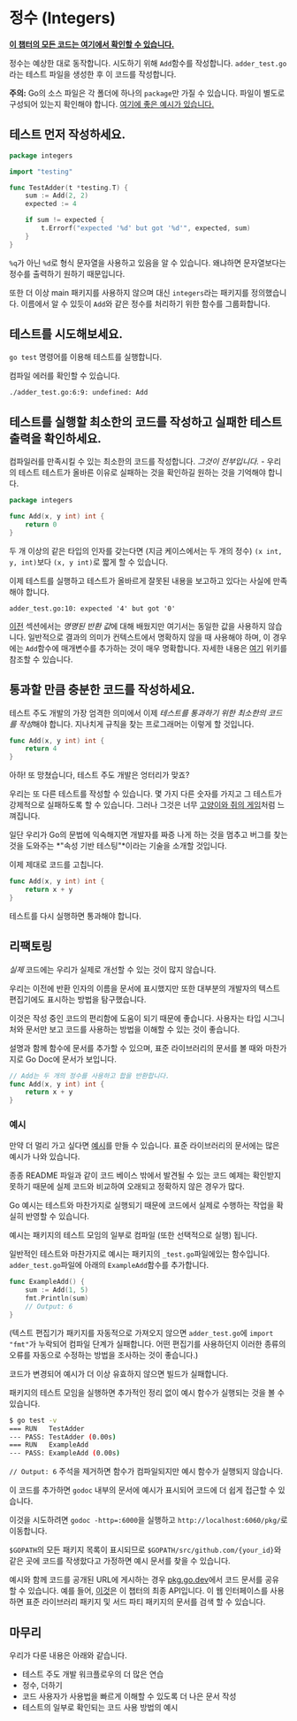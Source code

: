 # 정수 (Integers)

**[이 챕터의 모든 코드는 여기에서 확인할 수 있습니다.](https://github.com/MiryangJung/learn-go-with-tests-ko/tree/master/integers)**

정수는 예상한 대로 동작합니다. 시도하기 위해 `Add`함수를 작성합니다. `adder_test.go`라는 테스트 파일을 생성한 후 이 코드를 작성합니다.

**주의:** Go의 소스 파일은 각 폴더에 하나의 `package`만 가질 수 있습니다. 파일이 별도로 구성되어 있는지 확인해야 합니다. [여기에 좋은 예시가 있습니다.](https://dave.cheney.net/2014/12/01/five-suggestions-for-setting-up-a-go-project)

## 테스트 먼저 작성하세요.

```go
package integers

import "testing"

func TestAdder(t *testing.T) {
	sum := Add(2, 2)
	expected := 4

	if sum != expected {
		t.Errorf("expected '%d' but got '%d'", expected, sum)
	}
}
```

`%q`가 아닌 `%d`로 형식 문자열을 사용하고 있음을 알 수 있습니다. 왜냐하면 문자열보다는 정수를 출력하기 원하기 때문입니다.

또한 더 이상 main 패키지를 사용하지 않으며 대신 `integers`라는 패키지를 정의했습니다. 이름에서 알 수 있듯이 `Add`와 같은 정수를 처리하기 위한 함수를 그룹화합니다.

## 테스트를 시도해보세요.

`go test` 명령어를 이용해 테스트를 실행합니다.

컴파일 에러를 확인할 수 있습니다.

`./adder_test.go:6:9: undefined: Add`

## 테스트를 실행할 최소한의 코드를 작성하고 실패한 테스트 출력을 확인하세요.

컴파일러를 만족시킬 수 있는 최소한의 코드를 작성합니다. _그것이 전부입니다._ - 우리의 테스트 테스트가 올바른 이유로 실패하는 것을 확인하길 원하는 것을 기억해야 합니다.

```go
package integers

func Add(x, y int) int {
	return 0
}
```

두 개 이상의 같은 타입의 인자를 갖는다면 \(지금 케이스에서는 두 개의 정수\) `(x int, y, int)`보다 `(x, y int)`로 짧게 할 수 있습니다.

이제 테스트를 실행하고 테스트가 올바르게 잘못된 내용을 보고하고 있다는 사실에 만족해야 합니다.

`adder_test.go:10: expected '4' but got '0'`

[이전](hello-world.md#one...last...refactor?) 섹션에서는 *명명된 반환 값*에 대해 배웠지만 여기서는 동일한 값을 사용하지 않습니다. 일반적으로 결과의 의미가 컨텍스트에서 명확하지 않을 때 사용해야 하며, 이 경우에는 `Add`함수에 매개변수를 추가하는 것이 매우 명확합니다. 자세한 내용은 [여기](https://github.com/golang/go/wiki/CodeReviewComments#named-result-parameters) 위키를 참조할 수 있습니다.

## 통과할 만큼 충분한 코드를 작성하세요.

테스트 주도 개발의 가장 엄격한 의미에서 이제 *테스트를 통과하기 위한 최소한의 코드를 작성*해야 합니다. 지나치게 규칙을 찾는 프로그래머는 이렇게 할 것입니다.

```go
func Add(x, y int) int {
	return 4
}
```

아하! 또 망쳤습니다, 테스트 주도 개발은 엉터리가 맞죠?

우리는 또 다른 테스트를 작성할 수 있습니다. 몇 가지 다른 숫자를 가지고 그 테스트가 강제적으로 실패하도록 할 수 있습니다. 그러나 그것은 너무 [고양이와 쥐의 게임](https://en.m.wikipedia.org/wiki/Cat_and_mouse)처럼 느껴집니다.

일단 우리가 Go의 문법에 익숙해지면 개발자를 짜증 나게 하는 것을 멈추고 버그를 찾는 것을 도와주는 *"속성 기반 테스팅"*이라는 기술을 소개할 것입니다.

이제 제대로 코드를 고칩니다.

```go
func Add(x, y int) int {
	return x + y
}
```

테스트를 다시 실행하면 통과해야 합니다.

## 리팩토링

_실제_ 코드에는 우리가 실제로 개선할 수 있는 것이 많지 않습니다.

우리는 이전에 반환 인자의 이름을 문서에 표시했지만 또한 대부분의 개발자의 텍스트 편집기에도 표시하는 방법을 탐구했습니다.

이것은 작성 중인 코드의 편리함에 도움이 되기 때문에 좋습니다. 사용자는 타입 시그니처와 문서만 보고 코드를 사용하는 방법을 이해할 수 있는 것이 좋습니다.

설명과 함께 함수에 문서를 추가할 수 있으며, 표준 라이브러리의 문서를 볼 때와 마찬가지로 Go Doc에 문서가 보입니다.

```go
// Add는 두 개의 정수를 사용하고 합을 반환합니다.
func Add(x, y int) int {
	return x + y
}
```

### 예시

만약 더 멀리 가고 싶다면 [예시](https://blog.golang.org/examples)를 만들 수 있습니다. 표준 라이브러리의 문서에는 많은 예시가 나와 있습니다.

종종 README 파일과 같이 코드 베이스 밖에서 발견될 수 있는 코드 예제는 확인받지 못하기 때문에 실제 코드와 비교하여 오래되고 정확하지 않은 경우가 많다.

Go 예시는 테스트와 마찬가지로 실행되기 때문에 코드에서 실제로 수행하는 작업을 확실히 반영할 수 있습니다.

예시는 패키지의 테스트 모임의 일부로 컴파일 \(또한 선택적으로 실행\) 됩니다.

일반적인 테스트와 마찬가지로 예시는 패키지의 `_test.go`파일에있는 함수입니다. `adder_test.go`파일에 아래의 `ExampleAdd`함수를 추가합니다.

```go
func ExampleAdd() {
	sum := Add(1, 5)
	fmt.Println(sum)
	// Output: 6
}
```

(텍스트 편집기가 패키지를 자동적으로 가져오지 않으면 `adder_test.go`에 `import "fmt"`가 누락되어 컴파일 단계가 실패합니다. 어떤 편집기를 사용하던지 이러한 종류의 오류를 자동으로 수정하는 방법을 조사하는 것이 좋습니다.)

코드가 변경되어 예시가 더 이상 유효하지 않으면 빌드가 실패합니다.

패키지의 테스트 모임을 실행하면 추가적인 정리 없이 예시 함수가 실행되는 것을 볼 수 있습니다.

```bash
$ go test -v
=== RUN   TestAdder
--- PASS: TestAdder (0.00s)
=== RUN   ExampleAdd
--- PASS: ExampleAdd (0.00s)
```

`// Output: 6` 주석을 제거하면 함수가 컴파일되지만 예시 함수가 실행되지 않습니다.

이 코드를 추가하면 `godoc` 내부의 문서에 예시가 표시되어 코드에 더 쉽게 접근할 수 있습니다.

이것을 시도하려면 `godoc -http=:6000`을 실행하고 `http://localhost:6060/pkg/`로 이동합니다.

`$GOPATH`의 모든 패키지 목록이 표시되므로 `$GOPATH/src/github.com/{your_id}`와 같은 곳에 코드를 작생핬다고 가정하면 예시 문서를 찾을 수 있습니다.

예시와 함께 코드를 공개된 URL에 게시하는 경우 [pkg.go.dev](https://pkg.go.dev/)에서 코드 문서를 공유 할 수 있습니다. 예를 들어, [이것](https://pkg.go.dev/github.com/quii/learn-go-with-tests/integers/v2)은 이 챕터의 최종 API입니다. 이 웹 인터페이스를 사용하면 표준 라이브러리 패키지 및 서드 파티 패키지의 문서를 검색 할 수 있습니다.

## 마무리

우리가 다룬 내용은 아래와 같습니다.

-   테스트 주도 개발 워크플로우의 더 많은 연습
-   정수, 더하기
-   코드 사용자가 사용법을 빠르게 이해할 수 있도록 더 나은 문서 작성
-   테스트의 일부로 확인되는 코드 사용 방법의 예시
